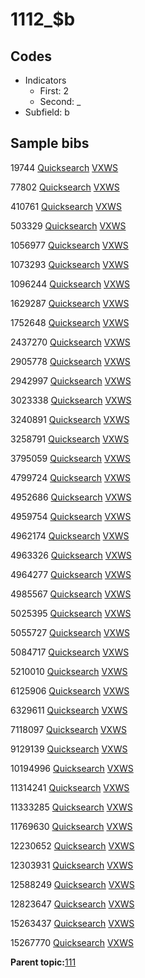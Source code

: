# 1112\_$b

## Codes

-   Indicators
    -   First: 2
    -   Second: \_
-   Subfield: b

## Sample bibs

19744 [Quicksearch](https://search.library.yale.edu/catalog/19744) [VXWS](http://prodorbis.library.yale.edu:7014/vxws/GetHoldingsService?bibId=19744)

77802 [Quicksearch](https://search.library.yale.edu/catalog/77802) [VXWS](http://prodorbis.library.yale.edu:7014/vxws/GetHoldingsService?bibId=77802)

410761 [Quicksearch](https://search.library.yale.edu/catalog/410761) [VXWS](http://prodorbis.library.yale.edu:7014/vxws/GetHoldingsService?bibId=410761)

503329 [Quicksearch](https://search.library.yale.edu/catalog/503329) [VXWS](http://prodorbis.library.yale.edu:7014/vxws/GetHoldingsService?bibId=503329)

1056977 [Quicksearch](https://search.library.yale.edu/catalog/1056977) [VXWS](http://prodorbis.library.yale.edu:7014/vxws/GetHoldingsService?bibId=1056977)

1073293 [Quicksearch](https://search.library.yale.edu/catalog/1073293) [VXWS](http://prodorbis.library.yale.edu:7014/vxws/GetHoldingsService?bibId=1073293)

1096244 [Quicksearch](https://search.library.yale.edu/catalog/1096244) [VXWS](http://prodorbis.library.yale.edu:7014/vxws/GetHoldingsService?bibId=1096244)

1629287 [Quicksearch](https://search.library.yale.edu/catalog/1629287) [VXWS](http://prodorbis.library.yale.edu:7014/vxws/GetHoldingsService?bibId=1629287)

1752648 [Quicksearch](https://search.library.yale.edu/catalog/1752648) [VXWS](http://prodorbis.library.yale.edu:7014/vxws/GetHoldingsService?bibId=1752648)

2437270 [Quicksearch](https://search.library.yale.edu/catalog/2437270) [VXWS](http://prodorbis.library.yale.edu:7014/vxws/GetHoldingsService?bibId=2437270)

2905778 [Quicksearch](https://search.library.yale.edu/catalog/2905778) [VXWS](http://prodorbis.library.yale.edu:7014/vxws/GetHoldingsService?bibId=2905778)

2942997 [Quicksearch](https://search.library.yale.edu/catalog/2942997) [VXWS](http://prodorbis.library.yale.edu:7014/vxws/GetHoldingsService?bibId=2942997)

3023338 [Quicksearch](https://search.library.yale.edu/catalog/3023338) [VXWS](http://prodorbis.library.yale.edu:7014/vxws/GetHoldingsService?bibId=3023338)

3240891 [Quicksearch](https://search.library.yale.edu/catalog/3240891) [VXWS](http://prodorbis.library.yale.edu:7014/vxws/GetHoldingsService?bibId=3240891)

3258791 [Quicksearch](https://search.library.yale.edu/catalog/3258791) [VXWS](http://prodorbis.library.yale.edu:7014/vxws/GetHoldingsService?bibId=3258791)

3795059 [Quicksearch](https://search.library.yale.edu/catalog/3795059) [VXWS](http://prodorbis.library.yale.edu:7014/vxws/GetHoldingsService?bibId=3795059)

4799724 [Quicksearch](https://search.library.yale.edu/catalog/4799724) [VXWS](http://prodorbis.library.yale.edu:7014/vxws/GetHoldingsService?bibId=4799724)

4952686 [Quicksearch](https://search.library.yale.edu/catalog/4952686) [VXWS](http://prodorbis.library.yale.edu:7014/vxws/GetHoldingsService?bibId=4952686)

4959754 [Quicksearch](https://search.library.yale.edu/catalog/4959754) [VXWS](http://prodorbis.library.yale.edu:7014/vxws/GetHoldingsService?bibId=4959754)

4962174 [Quicksearch](https://search.library.yale.edu/catalog/4962174) [VXWS](http://prodorbis.library.yale.edu:7014/vxws/GetHoldingsService?bibId=4962174)

4963326 [Quicksearch](https://search.library.yale.edu/catalog/4963326) [VXWS](http://prodorbis.library.yale.edu:7014/vxws/GetHoldingsService?bibId=4963326)

4964277 [Quicksearch](https://search.library.yale.edu/catalog/4964277) [VXWS](http://prodorbis.library.yale.edu:7014/vxws/GetHoldingsService?bibId=4964277)

4985567 [Quicksearch](https://search.library.yale.edu/catalog/4985567) [VXWS](http://prodorbis.library.yale.edu:7014/vxws/GetHoldingsService?bibId=4985567)

5025395 [Quicksearch](https://search.library.yale.edu/catalog/5025395) [VXWS](http://prodorbis.library.yale.edu:7014/vxws/GetHoldingsService?bibId=5025395)

5055727 [Quicksearch](https://search.library.yale.edu/catalog/5055727) [VXWS](http://prodorbis.library.yale.edu:7014/vxws/GetHoldingsService?bibId=5055727)

5084717 [Quicksearch](https://search.library.yale.edu/catalog/5084717) [VXWS](http://prodorbis.library.yale.edu:7014/vxws/GetHoldingsService?bibId=5084717)

5210010 [Quicksearch](https://search.library.yale.edu/catalog/5210010) [VXWS](http://prodorbis.library.yale.edu:7014/vxws/GetHoldingsService?bibId=5210010)

6125906 [Quicksearch](https://search.library.yale.edu/catalog/6125906) [VXWS](http://prodorbis.library.yale.edu:7014/vxws/GetHoldingsService?bibId=6125906)

6329611 [Quicksearch](https://search.library.yale.edu/catalog/6329611) [VXWS](http://prodorbis.library.yale.edu:7014/vxws/GetHoldingsService?bibId=6329611)

7118097 [Quicksearch](https://search.library.yale.edu/catalog/7118097) [VXWS](http://prodorbis.library.yale.edu:7014/vxws/GetHoldingsService?bibId=7118097)

9129139 [Quicksearch](https://search.library.yale.edu/catalog/9129139) [VXWS](http://prodorbis.library.yale.edu:7014/vxws/GetHoldingsService?bibId=9129139)

10194996 [Quicksearch](https://search.library.yale.edu/catalog/10194996) [VXWS](http://prodorbis.library.yale.edu:7014/vxws/GetHoldingsService?bibId=10194996)

11314241 [Quicksearch](https://search.library.yale.edu/catalog/11314241) [VXWS](http://prodorbis.library.yale.edu:7014/vxws/GetHoldingsService?bibId=11314241)

11333285 [Quicksearch](https://search.library.yale.edu/catalog/11333285) [VXWS](http://prodorbis.library.yale.edu:7014/vxws/GetHoldingsService?bibId=11333285)

11769630 [Quicksearch](https://search.library.yale.edu/catalog/11769630) [VXWS](http://prodorbis.library.yale.edu:7014/vxws/GetHoldingsService?bibId=11769630)

12230652 [Quicksearch](https://search.library.yale.edu/catalog/12230652) [VXWS](http://prodorbis.library.yale.edu:7014/vxws/GetHoldingsService?bibId=12230652)

12303931 [Quicksearch](https://search.library.yale.edu/catalog/12303931) [VXWS](http://prodorbis.library.yale.edu:7014/vxws/GetHoldingsService?bibId=12303931)

12588249 [Quicksearch](https://search.library.yale.edu/catalog/12588249) [VXWS](http://prodorbis.library.yale.edu:7014/vxws/GetHoldingsService?bibId=12588249)

12823647 [Quicksearch](https://search.library.yale.edu/catalog/12823647) [VXWS](http://prodorbis.library.yale.edu:7014/vxws/GetHoldingsService?bibId=12823647)

15263437 [Quicksearch](https://search.library.yale.edu/catalog/15263437) [VXWS](http://prodorbis.library.yale.edu:7014/vxws/GetHoldingsService?bibId=15263437)

15267770 [Quicksearch](https://search.library.yale.edu/catalog/15267770) [VXWS](http://prodorbis.library.yale.edu:7014/vxws/GetHoldingsService?bibId=15267770)

**Parent topic:**[111](../../tags/111/111.md)

